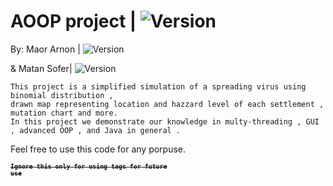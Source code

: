 # AOOP project  | <img src="https://img.shields.io/badge/Version-0.3.3-green" alt="Version" >
 By: Maor Arnon | <img src="https://img.shields.io/badge/Maor-Chad-blue" alt="Version" > 
 
 &  Matan Sofer| <img src="https://img.shields.io/badge/Matan-Gay-pink" alt="Version" >

    This project is a simplified simulation of a spreading virus using binomial distribution , 
    drawn map representing location and hazzard level of each settlement ,
    mutation chart and more.
    In this project we demonstrate our knowledge in multy-threading , GUI , advanced OOP , and Java in general .

Feel free to use this code for any porpuse.


<code><strong><sup><strike>Ignore this only for using tags for future use</strike></sup></strong></code>

